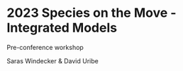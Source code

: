 # 2023 Species on the Move - Integrated Models
Pre-conference workshop

Saras Windecker & David Uribe